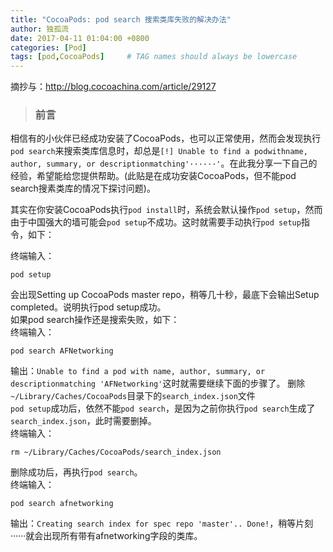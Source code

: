 ```yaml
---
title: "CocoaPods: pod search 搜索类库失败的解决办法"
author: 独孤流
date: 2017-04-11 01:04:00 +0800
categories: [Pod]
tags: [pod,CocoaPods]     # TAG names should always be lowercase
---
```


摘抄与：http://blog.cocoachina.com/article/29127
> ### 前言
相信有的小伙伴已经成功安装了CocoaPods，也可以正常使用，然而会发现执行`pod search`来搜索类库信息时，却总是`[!] Unable to find a podwithname, author, summary, or descriptionmatching'······'`。在此我分享一下自己的经验，希望能给您提供帮助。(此贴是在成功安装CocoaPods，但不能pod search搜素类库的情况下探讨问题)。

其实在你安装CocoaPods执行`pod install`时，系统会默认操作`pod setup`，然而由于中国强大的墙可能会`pod setup`不成功。这时就需要手动执行`pod setup`指令，如下：

终端输入：
```
pod setup
```

会出现Setting up CocoaPods master repo，稍等几十秒，最底下会输出Setup completed。说明执行pod setup成功。\
如果pod search操作还是搜索失败，如下：\
终端输入：
```
pod search AFNetworking
```

输出：`Unable to find a pod with name, author, summary, or descriptionmatching 'AFNetworking'`这时就需要继续下面的步骤了。
删除`~/Library/Caches/CocoaPods`目录下的`search_index.json`文件\
`pod setup`成功后，依然不能`pod search`，是因为之前你执行`pod search`生成了`search_index.json`，此时需要删掉。\
终端输入：
```
rm ~/Library/Caches/CocoaPods/search_index.json
```

删除成功后，再执行`pod search`。\
终端输入：
```
pod search afnetworking
```

输出：`Creating search index for spec repo 'master'.. Done!`，稍等片刻······就会出现所有带有afnetworking字段的类库。